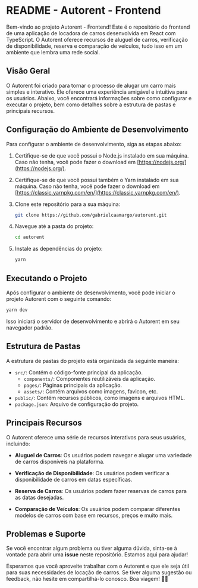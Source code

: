 # README - Autorent - Frontend

Bem-vindo ao projeto Autorent - Frontend! Este é o repositório do frontend de uma aplicação de locadora de carros desenvolvida em React com TypeScript. O Autorent oferece recursos de aluguel de carros, verificação de disponibilidade, reserva e comparação de veículos, tudo isso em um ambiente que lembra uma rede social.

## Visão Geral

O Autorent foi criado para tornar o processo de alugar um carro mais simples e interativo. Ele oferece uma experiência amigável e intuitiva para os usuários. Abaixo, você encontrará informações sobre como configurar e executar o projeto, bem como detalhes sobre a estrutura de pastas e principais recursos.

## Configuração do Ambiente de Desenvolvimento

Para configurar o ambiente de desenvolvimento, siga as etapas abaixo:

1. Certifique-se de que você possui o Node.js instalado em sua máquina. Caso não tenha, você pode fazer o download em [https://nodejs.org/](https://nodejs.org/).

2. Certifique-se de que você possui também o Yarn instalado em sua máquina. Caso não tenha, você pode fazer o download em [https://classic.yarnpkg.com/en/](https://classic.yarnpkg.com/en/).

3. Clone este repositório para a sua máquina:

   ```bash
   git clone https://github.com/gabrielcaamargo/autorent.git
   ```

4. Navegue até a pasta do projeto:

   ```bash
   cd autorent
   ```

5. Instale as dependências do projeto:

   ```bash
   yarn
   ```

## Executando o Projeto

Após configurar o ambiente de desenvolvimento, você pode iniciar o projeto Autorent com o seguinte comando:

```bash
yarn dev
```

Isso iniciará o servidor de desenvolvimento e abrirá o Autorent em seu navegador padrão.

## Estrutura de Pastas

A estrutura de pastas do projeto está organizada da seguinte maneira:

- `src/`: Contém o código-fonte principal da aplicação.
  - `components/`: Componentes reutilizáveis da aplicação.
  - `pages/`: Páginas principais da aplicação.
  - `assets/`: Contém arquivos como imagens, favicon, etc.
- `public/`: Contém recursos públicos, como imagens e arquivos HTML.
- `package.json`: Arquivo de configuração do projeto.

## Principais Recursos

O Autorent oferece uma série de recursos interativos para seus usuários, incluindo:

- **Aluguel de Carros**: Os usuários podem navegar e alugar uma variedade de carros disponíveis na plataforma.

- **Verificação de Disponibilidade**: Os usuários podem verificar a disponibilidade de carros em datas específicas.

- **Reserva de Carros**: Os usuários podem fazer reservas de carros para as datas desejadas.

- **Comparação de Veículos**: Os usuários podem comparar diferentes modelos de carros com base em recursos, preços e muito mais.

## Problemas e Suporte

Se você encontrar algum problema ou tiver alguma dúvida, sinta-se à vontade para abrir uma **issue** neste repositório. Estamos aqui para ajudar!



Esperamos que você aproveite trabalhar com o Autorent e que ele seja útil para suas necessidades de locação de carros. Se tiver alguma sugestão ou feedback, não hesite em compartilhá-lo conosco. Boa viagem! 🚗✨
